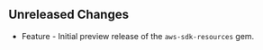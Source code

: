 Unreleased Changes
------------------

* Feature - Initial preview release of the `aws-sdk-resources` gem.

